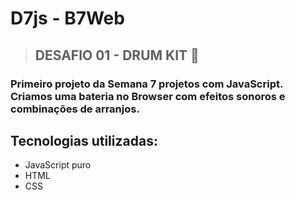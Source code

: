 <h1>D7js - B7Web</h1>

> <h2>DESAFIO 01 - DRUM KIT 🥁</h2>

### Primeiro projeto da Semana 7 projetos com JavaScript. <br> Criamos uma bateria no Browser com efeitos sonoros e combinações de arranjos.


## Tecnologias utilizadas: 

* JavaScript puro
* HTML
* CSS
